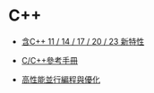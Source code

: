 # C++

- [含C++ 11 / 14 / 17 / 20 / 23 新特性](https://github.com/0voice/cpp_new_features)

- [C/C++參考手冊](https://c-cpp.com/cpp)

- [高性能並行編程與優化](https://github.com/parallel101)